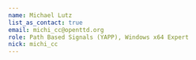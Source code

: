 ```yaml
---
name: Michael Lutz
list_as_contact: true
email: michi_cc@openttd.org
role: Path Based Signals (YAPP), Windows x64 Expert
nick: michi_cc
---
```


